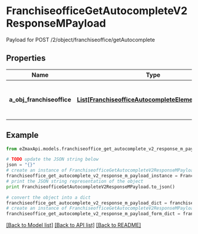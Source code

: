 # FranchiseofficeGetAutocompleteV2ResponseMPayload

Payload for POST /2/object/franchiseoffice/getAutocomplete

## Properties

Name | Type | Description | Notes
------------ | ------------- | ------------- | -------------
**a_obj_franchiseoffice** | [**List[FranchiseofficeAutocompleteElementResponse]**](FranchiseofficeAutocompleteElementResponse.md) | An array of Franchiseoffice autocomplete element response. | 

## Example

```python
from eZmaxApi.models.franchiseoffice_get_autocomplete_v2_response_m_payload import FranchiseofficeGetAutocompleteV2ResponseMPayload

# TODO update the JSON string below
json = "{}"
# create an instance of FranchiseofficeGetAutocompleteV2ResponseMPayload from a JSON string
franchiseoffice_get_autocomplete_v2_response_m_payload_instance = FranchiseofficeGetAutocompleteV2ResponseMPayload.from_json(json)
# print the JSON string representation of the object
print FranchiseofficeGetAutocompleteV2ResponseMPayload.to_json()

# convert the object into a dict
franchiseoffice_get_autocomplete_v2_response_m_payload_dict = franchiseoffice_get_autocomplete_v2_response_m_payload_instance.to_dict()
# create an instance of FranchiseofficeGetAutocompleteV2ResponseMPayload from a dict
franchiseoffice_get_autocomplete_v2_response_m_payload_form_dict = franchiseoffice_get_autocomplete_v2_response_m_payload.from_dict(franchiseoffice_get_autocomplete_v2_response_m_payload_dict)
```
[[Back to Model list]](../README.md#documentation-for-models) [[Back to API list]](../README.md#documentation-for-api-endpoints) [[Back to README]](../README.md)


